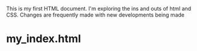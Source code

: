 This is my first HTML document. I'm exploring the ins and outs of html and CSS. 
Changes are frequently made with new developments being made
# my_index.html

